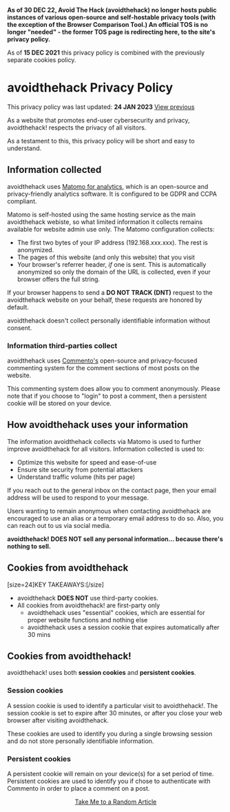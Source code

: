 
<p class="alert alert-warning"><b>As of 30 DEC 22, Avoid The Hack (avoidthehack) no longer hosts public instances of various open-source and self-hostable privacy tools (with the exception of the Browser Comparison Tool.) An official TOS is no longer "needed" - the former TOS page is redirecting here, to the site's privacy policy.</b></p>

<p class="alert alert-warning">As of <b>15 DEC 2021</b> this privacy policy is combined with the previously separate cookies policy.</p>

# avoidthehack Privacy Policy
This privacy policy was last updated: **24 JAN 2023** <a class="button" href="/privacy-policy/previous">View previous</a>

As a website that promotes end-user cybersecurity and privacy, avoidthehack! respects the privacy of all visitors.

As a testament to this, this privacy policy will be short and easy to understand.

## Information collected
avoidthehack uses [Matomo for analytics](https://matomo.org/privacy/), which is an open-source and privacy-friendly analytics software. It is configured to be GDPR and CCPA compliant.

Matomo is self-hosted using the same hosting service as the main avoidthehack webiste, so what limited information it collects remains available for website admin use only. The Matomo configuration collects:

* The first two bytes of your IP address (192.168.xxx.xxx). The rest is anonymized.
* The pages of this website (and only this website) that you visit
* Your browser's referrer header, _if_ one is sent. This is automatically anonymized so only the domain of the URL is collected, even if your browser offers the full string.

If your browser happens to send a **DO NOT TRACK (DNT)** request to the avoidthehack website on your behalf, these requests are honored by default.

avoidthehack doesn't collect personally identifiable information without consent.

### Information third-parties collect
avoidthehack uses [Commento's](https://commento.io/legal) open-source and privacy-focused commenting system for the comment sections of most posts on the website. 

This commenting system does allow you to comment anonymously. Please note that if you choose to "login" to post a comment, then a persistent cookie will be stored on your device.

## How avoidthehack uses your information
The information avoidthehack collects via Matomo is used to further improve avoidthehack for all visitors. Information collected is used to:

* Optimize this website for speed and ease-of-use
* Ensure site security from potential attackers
* Understand traffic volume (hits per page)

If you reach out to the general inbox on the contact page, then your email address will be used to respond to your message.

Users wanting to remain anonymous when contacting avoidthehack are encouraged to use an alias or a temporary email address to do so. Also, you can reach out to us via social media.

**avoidthehack! DOES NOT sell any personal information... because there's nothing to sell.**

## Cookies from avoidthehack
[size=24]KEY TAKEAWAYS:[/size]

* avoidthehack **DOES NOT** use third-party cookies.
* All cookies from avoidthehack! are first-party only
    * avoidthehack uses "essential" cookies, which are essential for proper website functions and nothing else
    * avoidthehack uses a session cookie that expires automatically after 30 mins

## Cookies from avoidthehack!
avoidthehack! uses both **session cookies** and **persistent cookies**.

### Session cookies
A session cookie is used to identify a particular visit to avoidthehack!. The session cookie is set to expire after 30 minutes, or after you close your web browser after visiting avoidthehack. 

These cookies are used to identify you during a single browsing session and do not store personally identifiable information.

### Persistent cookies
A persistent cookie will remain on your device(s) for a set period of time. Persistent cookies are used to identify you if chose to authenticate with Commento in order to place a comment on a post.


<center><a class="read-more button" href="/random">Take Me to a Random Article</a></center>
